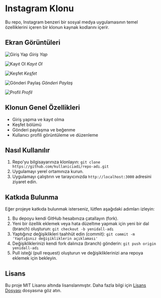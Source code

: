 # Instagram Klonu

Bu repo, Instagram benzeri bir sosyal medya uygulamasının temel özelliklerini içeren bir klonun kaynak kodlarını içerir.

## Ekran Görüntüleri

![Giriş Yap](SS/girisYap.jpeg)
*Giriş Yap*

![Kayıt Ol](SS/kayitOl.jpeg)
*Kayıt Ol*

![Keşfet](SS/kesfet.jpeg)
*Keşfet*

![Gönderi Paylaş](SS/postPaylas.jpeg)
*Gönderi Paylaş*

![Profil](SS/profil.jpeg)
*Profil*

## Klonun Genel Özellikleri

- Giriş yapma ve kayıt olma
- Keşfet bölümü
- Gönderi paylaşma ve beğenme
- Kullanıcı profili görüntüleme ve düzenleme

## Nasıl Kullanılır

1. Repo'yu bilgisayarınıza klonlayın: `git clone https://github.com/kullaniciadi/repo-adı.git`
2. Uygulamayı yerel ortamınıza kurun.
3. Uygulamayı çalıştırın ve tarayıcınızda `http://localhost:3000` adresini ziyaret edin.

## Katkıda Bulunma

Eğer projeye katkıda bulunmak isterseniz, lütfen aşağıdaki adımları izleyin:

1. Bu depoyu kendi GitHub hesabınıza çatallayın (fork).
2. Yeni bir özellik eklemek veya hata düzeltme yapmak için yeni bir dal (branch) oluşturun: `git checkout -b yenidall-adı`
3. Yaptığınız değişiklikleri taahhüt edin (commit): `git commit -m 'Yaptığınız değişikliklerin açıklaması'`
4. Değişikliklerinizi kendi fork dalınıza (branch) gönderin: `git push origin yenidall-adı`
5. Pull isteği (pull request) oluşturun ve değişikliklerinizi ana repoya eklemek için bekleyin.

## Lisans

Bu proje MIT Lisansı altında lisanslanmıştır. Daha fazla bilgi için [Lisans Dosyası](LICENSE) dosyasına göz atın.
